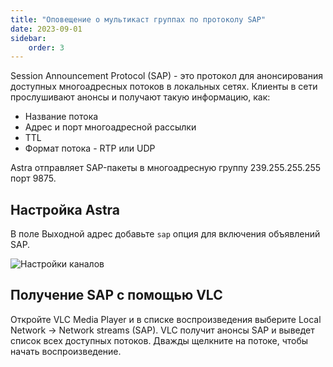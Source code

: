 ```yaml
---
title: "Оповещение о мультикаст группах по протоколу SAP"
date: 2023-09-01
sidebar:
    order: 3
---
```


Session Announcement Protocol (SAP) - это протокол для анонсирования доступных многоадресных потоков в локальных сетях. Клиенты в сети прослушивают анонсы и получают такую информацию, как:

- Название потока
- Адрес и порт многоадресной рассылки
- TTL
- Формат потока - RTP или UDP

Astra отправляет SAP-пакеты в многоадресную группу 239.255.255.255 порт 9875.

## Настройка Astra[](https://help.cesbo.com/astra/delivery/broadcasting/sap#configure-astra)

В поле Выходной адрес добавьте `sap` опция для включения объявлений SAP.

![Настройки каналов](https://cdn.cesbo.com/help/astra/delivery/broadcasting/sap/channel.png)

## Получение SAP с помощью VLC[](https://help.cesbo.com/astra/delivery/broadcasting/sap#receiving-sap-with-vlc)

Откройте VLC Media Player и в списке воспроизведения выберите Local Network -> Network streams (SAP). VLC получит анонсы SAP и выведет список всех доступных потоков. Дважды щелкните на потоке, чтобы начать воспроизведение.
